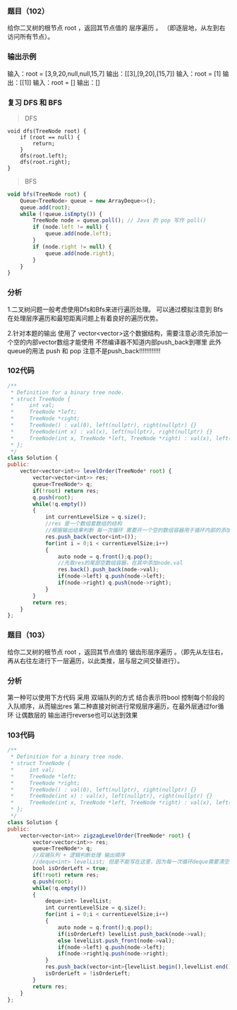 ### 题目（102）
给你二叉树的根节点 root ，返回其节点值的 层序遍历 。 （即逐层地，从左到右访问所有节点）。

### 输出示例
输入：root = [3,9,20,null,null,15,7]
输出：[[3],[9,20],[15,7]]
输入：root = [1]
输出：[[1]]
输入：root = []
输出：[]

### 复习 DFS 和 BFS

> DFS

```JS
void dfs(TreeNode root) {
    if (root == null) {
        return;
    }
    dfs(root.left);
    dfs(root.right);
}
```

> BFS
```js
void bfs(TreeNode root) {
    Queue<TreeNode> queue = new ArrayDeque<>();
    queue.add(root);
    while (!queue.isEmpty()) {
        TreeNode node = queue.poll(); // Java 的 pop 写作 poll()
        if (node.left != null) {
            queue.add(node.left);
        }
        if (node.right != null) {
            queue.add(node.right);
        }
    }
}
```
### 分析
1.二叉树问题一般考虑使用Dfs和Bfs来进行遍历处理。
可以通过模拟注意到 Bfs 在处理层序遍历和最短距离问题上有着良好的遍历优势。

2.针对本题的输出 使用了 vector<vector<int>>这个数据结构，需要注意必须先添加一个空的内部vector数组才能使用 不然编译器不知道内部push_back到哪里
此外queue的用法 push 和 pop  注意不是push_back!!!!!!!!!!!!

### 102代码
```js
/**
 * Definition for a binary tree node.
 * struct TreeNode {
 *     int val;
 *     TreeNode *left;
 *     TreeNode *right;
 *     TreeNode() : val(0), left(nullptr), right(nullptr) {}
 *     TreeNode(int x) : val(x), left(nullptr), right(nullptr) {}
 *     TreeNode(int x, TreeNode *left, TreeNode *right) : val(x), left(left), right(right) {}
 * };
 */
class Solution {
public:
    vector<vector<int>> levelOrder(TreeNode* root) {
        vector<vector<int>> res;
        queue<TreeNode*> q;
        if(!root) return res;
        q.push(root);
        while(!q.empty())
        {
            int currentLevelSize = q.size();
            //res 是一个数组套数组的结构 
            //根据输出结果判断 每一次循环 需要开一个空的数组容器用于循环内部的添加val
            res.push_back(vector<int>());
            for(int i = 0;i < currentLevelSize;i++)
            {
                auto node = q.front();q.pop();
                //先取res的尾部空数组容器，在其中添加node.val
                res.back().push_back(node->val);
                if(node->left) q.push(node->left);
                if(node->right) q.push(node->right);
            }
        }
        return res;
    }
};
```

### 题目（103）
给你二叉树的根节点 root ，返回其节点值的 锯齿形层序遍历 。（即先从左往右，再从右往左进行下一层遍历，以此类推，层与层之间交替进行）。

### 分析
第一种可以使用下方代码 采用 双端队列的方式 结合表示符bool  控制每个阶段的入队顺序，从而输出res
第二种直接对树进行常规层序遍历，在最外层通过for循环 让偶数层的 输出进行reverse也可以达到效果

### 103代码
```js
/**
 * Definition for a binary tree node.
 * struct TreeNode {
 *     int val;
 *     TreeNode *left;
 *     TreeNode *right;
 *     TreeNode() : val(0), left(nullptr), right(nullptr) {}
 *     TreeNode(int x) : val(x), left(nullptr), right(nullptr) {}
 *     TreeNode(int x, TreeNode *left, TreeNode *right) : val(x), left(left), right(right) {}
 * };
 */
class Solution {
public:
    vector<vector<int>> zigzagLevelOrder(TreeNode* root) {
        vector<vector<int>> res;
        queue<TreeNode*> q;
        //双端队列 + 逻辑判断处理 输出顺序
        //deque<int> levelList; 但是不能写在这里，因为每一次循环deque需要清空 可以直接写在while循环里自动重新创建
        bool isOrderLeft = true;
        if(!root) return res;
        q.push(root);
        while(!q.empty())
        {
            deque<int> levelList;
            int currentLevelSize = q.size();
            for(int i = 0;i < currentLevelSize;i++)
            {
                auto node = q.front();q.pop();
                if(isOrderLeft) levelList.push_back(node->val);
                else levelList.push_front(node->val);
                if(node->left) q.push(node->left);
                if(node->right)q.push(node->right);
            }
            res.push_back(vector<int>{levelList.begin(),levelList.end()});
            isOrderLeft = !isOrderLeft;
        }
        return res;
    }
};
```